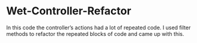 # Wet-Controller-Refactor

In this code the controller’s actions had a lot of repeated code. I used filter methods to refactor the repeated blocks of code and came up with this. 
